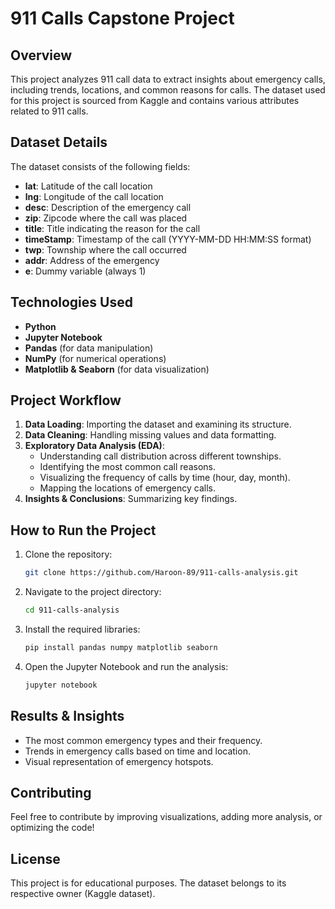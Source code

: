# 911 Calls Capstone Project

## Overview
This project analyzes 911 call data to extract insights about emergency calls, including trends, locations, and common reasons for calls. The dataset used for this project is sourced from Kaggle and contains various attributes related to 911 calls.

## Dataset Details
The dataset consists of the following fields:
- **lat**: Latitude of the call location
- **lng**: Longitude of the call location
- **desc**: Description of the emergency call
- **zip**: Zipcode where the call was placed
- **title**: Title indicating the reason for the call
- **timeStamp**: Timestamp of the call (YYYY-MM-DD HH:MM:SS format)
- **twp**: Township where the call occurred
- **addr**: Address of the emergency
- **e**: Dummy variable (always 1)

## Technologies Used
- **Python**
- **Jupyter Notebook**
- **Pandas** (for data manipulation)
- **NumPy** (for numerical operations)
- **Matplotlib & Seaborn** (for data visualization)

## Project Workflow
1. **Data Loading**: Importing the dataset and examining its structure.
2. **Data Cleaning**: Handling missing values and data formatting.
3. **Exploratory Data Analysis (EDA)**:
   - Understanding call distribution across different townships.
   - Identifying the most common call reasons.
   - Visualizing the frequency of calls by time (hour, day, month).
   - Mapping the locations of emergency calls.
4. **Insights & Conclusions**: Summarizing key findings.

## How to Run the Project
1. Clone the repository:
   ```bash
   git clone https://github.com/Haroon-89/911-calls-analysis.git
   ```
2. Navigate to the project directory:
   ```bash
   cd 911-calls-analysis
   ```
3. Install the required libraries:
   ```bash
   pip install pandas numpy matplotlib seaborn
   ```
4. Open the Jupyter Notebook and run the analysis:
   ```bash
   jupyter notebook
   ```

## Results & Insights
- The most common emergency types and their frequency.
- Trends in emergency calls based on time and location.
- Visual representation of emergency hotspots.

## Contributing
Feel free to contribute by improving visualizations, adding more analysis, or optimizing the code!

## License
This project is for educational purposes. The dataset belongs to its respective owner (Kaggle dataset).

